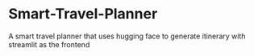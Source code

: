 # Smart-Travel-Planner
A smart travel planner that uses hugging face to generate itinerary with streamlit as the frontend
